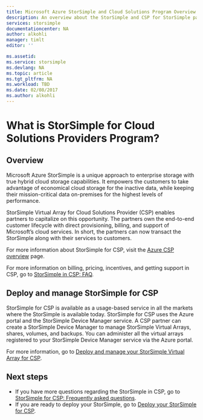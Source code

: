 ```yaml
---
title: Microsoft Azure StorSimple and Cloud Solutions Program Overview | Microsoft Docs
description: An overview about the StorSimple and CSP for StorSimple partners.
services: storsimple
documentationcenter: NA
author: alkohli
manager: timlt
editor: ''

ms.assetid: 
ms.service: storsimple
ms.devlang: NA
ms.topic: article
ms.tgt_pltfrm: NA
ms.workload: TBD
ms.date: 02/08/2017
ms.author: alkohli
---
```


# What is StorSimple for Cloud Solutions Providers Program?


## Overview

Microsoft Azure StorSimple is a unique approach to enterprise storage with true hybrid cloud storage capabilities. It empowers the customers to take advantage of economical cloud storage for the inactive data, while keeping their mission-critical data on-premises for the highest levels of performance. 

StorSimple Virtual Array for Cloud Solutions Provider (CSP) enables partners to capitalize on this opportunity. The partners own the end-to-end customer lifecycle with direct provisioning, billing, and support of Microsoft’s cloud services. In short, the partners can now transact the StorSimple along with their services to customers.

For more information about StorSimple for CSP, visit the [Azure CSP overview](https://docs.microsoft.com/en-us/azure/cloud-solution-provider/overview/azure-csp-overview) page.

For more information on billing, pricing, incentives, and getting support in CSP, go to [StorSimple in CSP: FAQ](storsimple-partner-csp-faq.md). 

## Deploy and manage StorSimple for CSP

StorSimple for CSP is available as a usage-based service in all the markets where the StorSimple is available today. StorSimple for CSP uses the Azure portal and the StorSimple Device Manager service. A CSP partner can create a StorSimple Device Manager to manage StorSimple Virtual Arrays, shares, volumes, and backups. You can administer all the virtual arrays registered to your StorSimple Device Manager service via the Azure portal.

For more information, go to [Deploy and manage your StorSimple Virtual Array for CSP](storsimple-partner-csp-deploy.md).

## Next steps

- If you have more questions regarding the StorSimple in CSP, go to [StorSimple for CSP: Frequently asked questions](storsimple-partner-csp-faq.md).
- If you are ready to deploy your StorSimple, go to [Deploy your StorSimple for CSP](storsimple-partner-csp-deploy.md).
